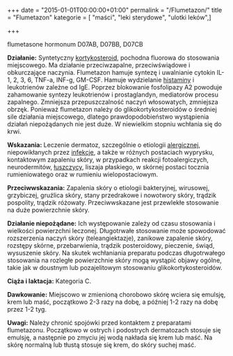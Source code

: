 +++
date = "2015-01-01T00:00:00+01:00"
permalink = "/Flumetazon/"
title = "Flumetazon"
kategorie = [ "maści", "leki sterydowe", "ulotki leków",]

+++

flumetasone
hormonum
D07AB, D07BB, D07CB

**Działanie:** Syntetyczny [kortykosteroid](/atopedia/Kortykosteroidy "wikilink"), pochodna fluorowa do stosowania miejscowego. Ma działanie przeciwzapalne, przeciwświądowe i obkurczające naczynia. Flumetazon hamuje syntezę i uwalnianie cytokin IL-1, 2, 3, 6, TNF-a, INF-g, GM-CSF. Hamuje wydzielanie [histaminy](/atopedia/Histamina "wikilink") i leukotrienów zależne od IgE. Poprzez blokowanie fosfolipazy A2 powoduje zahamowanie syntezy leukotrienów i prostaglandyn, mediatorów procesu zapalnego. Zmniejsza przepuszczalność naczyń włosowatych, zmniejsza obrzęk. Ponieważ flumetazon należy do glikokortykosteroidów o średniej sile działania miejscowego, dlatego prawdopodobieństwo wystąpienia działań niepożądanych nie jest duże. W niewielkim stopniu wchłania się do krwi.

**Wskazania:** Leczenie dermatoz, szczególnie o etiologii [alergicznej](/atopedia/Alergia "wikilink"), niepowikłanych przez [infekcje](/atopedia/Infekcja_skóry "wikilink"), a także w różnych postaciach wyprysku, kontaktowym zapaleniu skóry, w przypadkach reakcji fotoalergiczych, neurodermitów, [łuszczycy](/atopedia/Łuszczyca "wikilink"), liszaja płaskiego, w skórnej postaci tocznia rumieniowatego oraz w rumieniu wielopostaciowym.

**Przeciwwskazania:** Zapalenia skóry o etiologii bakteryjnej, wirusowej, grzybiczej, gruźlica skóry, stany przedrakowe i nowotwory skóry, trądzik pospolity, trądzik różowaty. Przeciwwskazane jest przewlekłe stosowanie na duże powierzchnie skóry.

**Działanie niepożądane:** Ich występowanie zależy od czasu stosowania i wielkości powierzchni leczonej. Długotrwałe stosowanie może spowodować rozszerzenia naczyń skóry (teleangiektazje), zanikowe zapalenie skóry, rozstępy skórne, przebarwienia, trądzik posteroidowy, pieczenie, świąd, wysuszenie skóry. Na skutek wchłaniania preparatu podczas długotrwałego stosowania na rozległe powierzchnie skóry mogą wystąpić objawy ogólne, takie jak w doustnym lub pozajelitowym stosowaniu glikokortykosteroidów.

**Ciąża i laktacja:** Kategoria C.

**Dawkowanie:** Miejscowo w zmienioną chorobowo skórę wciera się emulsję, krem lub maść, początkowo 2-3 razy na dobę, a później 1-2 razy na dobę przez 1-2 tyg.

**Uwagi:** Należy chronić spojówki przed kontaktem z preparatami flumetazonu. Początkowo w ostrych i podostrych dermatozach stosuje się emulsję, a następnie po zmyciu jej wodą nakłada się krem lub maść. Na skórę normalną lub tłustą stosuje się krem, do skóry suchej maść.
